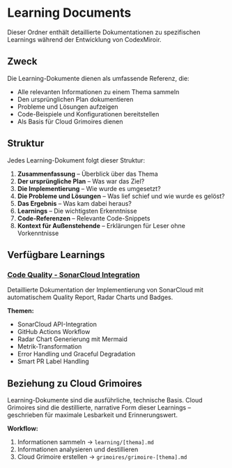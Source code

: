 # Learning Documents

Dieser Ordner enthält detaillierte Dokumentationen zu spezifischen Learnings während der Entwicklung von CodexMiroir.

## Zweck

Die Learning-Dokumente dienen als umfassende Referenz, die:
- Alle relevanten Informationen zu einem Thema sammeln
- Den ursprünglichen Plan dokumentieren
- Probleme und Lösungen aufzeigen
- Code-Beispiele und Konfigurationen bereitstellen
- Als Basis für Cloud Grimoires dienen

## Struktur

Jedes Learning-Dokument folgt dieser Struktur:
1. **Zusammenfassung** – Überblick über das Thema
2. **Der ursprüngliche Plan** – Was war das Ziel?
3. **Die Implementierung** – Wie wurde es umgesetzt?
4. **Die Probleme und Lösungen** – Was lief schief und wie wurde es gelöst?
5. **Das Ergebnis** – Was kam dabei heraus?
6. **Learnings** – Die wichtigsten Erkenntnisse
7. **Code-Referenzen** – Relevante Code-Snippets
8. **Kontext für Außenstehende** – Erklärungen für Leser ohne Vorkenntnisse

## Verfügbare Learnings

### [Code Quality - SonarCloud Integration](codeQuality.md)
Detaillierte Dokumentation der Implementierung von SonarCloud mit automatischem Quality Report, Radar Charts und Badges.

**Themen:**
- SonarCloud API-Integration
- GitHub Actions Workflow
- Radar Chart Generierung mit Mermaid
- Metrik-Transformation
- Error Handling und Graceful Degradation
- Smart PR Label Handling

## Beziehung zu Cloud Grimoires

Learning-Dokumente sind die ausführliche, technische Basis. Cloud Grimoires sind die destillierte, narrative Form dieser Learnings – geschrieben für maximale Lesbarkeit und Erinnerungswert.

**Workflow:**
1. Informationen sammeln → `learning/[thema].md`
2. Informationen analysieren und destillieren
3. Cloud Grimoire erstellen → `grimoires/grimoire-[thema].md`

